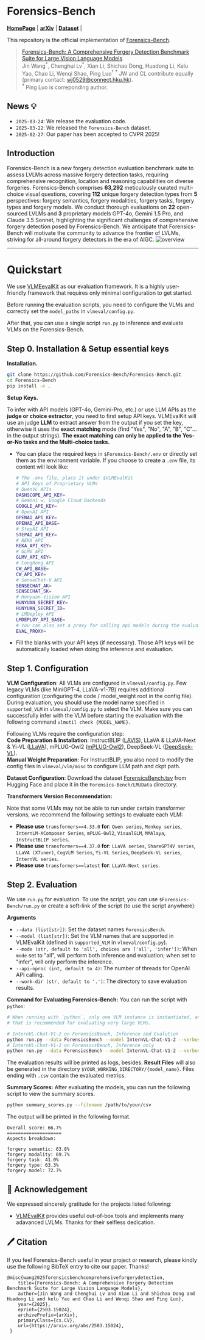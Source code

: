 # Forensics-Bench

<p align="left">
  <!-- <a href="#🚀-quick-start"><b>Quick Start</b></a> | -->
  <a href="https://forensics-bench.github.io/"><b>HomePage</b></a> |
  <a href="https://arxiv.org/abs/2503.15024"><b>arXiv</b></a> |
  <a href="https://huggingface.co/datasets/Forensics-bench/Forensics-bench"><b>Dataset</b></a> |
  <!-- <a href="#🖊️-citation"><b>Citation</b></a> <br> -->
</p>

This repository is the official implementation of [Forensics-Bench](https://arxiv.org/abs/2503.15024). 

> [Forensics-Bench: A Comprehensive Forgery Detection Benchmark Suite for Large Vision Language Models](https://arxiv.org/abs/2503.15024)  
> Jin Wang<sup>\*</sup>, Chenghui Lv<sup>\*</sup>, Xian Li, Shichao Dong, Huadong Li, Kelu Yao, Chao Li, Wenqi Shao, Ping Luo<sup>†</sup>
> <sup>\*</sup> JW and CL contribute equally (primary contact: <a href="mailto:wj0529@connect.hku.hk">wj0529@connect.hku.hk</a>).  
> <sup>†</sup> Ping Luo is correponding author. 

## News 💡

- `2025-03-24`: We release the evaluation code.
- `2025-03-22`: We released the `Forensics-Bench` dataset. 
- `2025-02-27`: Our paper has been accepted to CVPR 2025!

## Introduction
Forensics-Bench is a new forgery detection evaluation benchmark suite to assess LVLMs across massive forgery detection tasks, requiring comprehensive recognition, location and reasoning capabilities on diverse forgeries. Forensics-Bench comprises <b>63,292</b> meticulously curated multi-choice visual questions, covering <b>112</b> unique forgery detection types from <b>5</b> perspectives: forgery semantics, forgery modalities, forgery tasks, forgery types and forgery models. We conduct thorough evaluations on <b>22</b> open-sourced LVLMs and <b>3</b> proprietary models GPT-4o, Gemini 1.5 Pro, and Claude 3.5 Sonnet, highlighting the significant challenges of comprehensive forgery detection posed by Forensics-Bench. We anticipate that Forensics-Bench will motivate the community to advance the frontier of LVLMs, striving for all-around forgery detectors in the era of AIGC.
![overview](assets/FDBENCH2.png)

---

# Quickstart

We use [VLMEevalKit](https://github.com/open-compass/VLMEvalKit) as our evaluation framework. It is a highly user-friendly framework that requires only minimal configuration to get started.

Before running the evaluation scripts, you need to configure the VLMs and correctly set the `model_paths` in `vlmeval/config.py`.

After that, you can use a single script `run.py` to inference and evaluate VLMs on the Forensics-Bench.

## Step 0. Installation & Setup essential keys

**Installation.**

```bash
git clone https://github.com/Forensics-Bench/Forensics-Bench.git
cd Forensics-Bench
pip install -e .
```

**Setup Keys.**

To infer with API models (GPT-4o, Gemini-Pro, etc.) or use LLM APIs as the **judge or choice extractor**, you need to first setup API keys. VLMEvalKit will use an judge **LLM** to extract answer from the output if you set the key, otherwise it uses the **exact matching** mode (find "Yes", "No", "A", "B", "C"... in the output strings). **The exact matching can only be applied to the Yes-or-No tasks and the Multi-choice tasks.**

- You can place the required keys in `$Forensics-Bench/.env` or directly set them as the environment variable. If you choose to create a `.env` file, its content will look like:

  ```bash
  # The .env file, place it under $VLMEvalKit
  # API Keys of Proprietary VLMs
  # QwenVL APIs
  DASHSCOPE_API_KEY=
  # Gemini w. Google Cloud Backends
  GOOGLE_API_KEY=
  # OpenAI API
  OPENAI_API_KEY=
  OPENAI_API_BASE=
  # StepAI API
  STEPAI_API_KEY=
  # REKA API
  REKA_API_KEY=
  # GLMV API
  GLMV_API_KEY=
  # CongRong API
  CW_API_BASE=
  CW_API_KEY=
  # SenseChat-V API
  SENSECHAT_AK=
  SENSECHAT_SK=
  # Hunyuan-Vision API
  HUNYUAN_SECRET_KEY=
  HUNYUAN_SECRET_ID=
  # LMDeploy API
  LMDEPLOY_API_BASE=
  # You can also set a proxy for calling api models during the evaluation stage
  EVAL_PROXY=
  ```

- Fill the blanks with your API keys (if necessary). Those API keys will be automatically loaded when doing the inference and evaluation.

## Step 1. Configuration

**VLM Configuration**: All VLMs are configured in `vlmeval/config.py`. Few legacy VLMs (like MiniGPT-4, LLaVA-v1-7B) requires additional configuration (configuring the code / model_weight root in the config file). During evaluation, you should use the model name specified in `supported_VLM` in `vlmeval/config.py` to select the VLM. Make sure you can successfully infer with the VLM before starting the evaluation with the following command `vlmutil check {MODEL_NAME}`.

Following VLMs require the configuration step:  
**Code Preparation & Installation**: InstructBLIP ([LAVIS](https://github.com/salesforce/LAVIS)), LLaVA & LLaVA-Next & Yi-VL ([LLaVA](https://github.com/haotian-liu/LLaVA)), mPLUG-Owl2 ([mPLUG-Owl2](https://github.com/X-PLUG/mPLUG-Owl/tree/main/mPLUG-Owl2)), DeepSeek-VL ([DeepSeek-VL](https://github.com/deepseek-ai/DeepSeek-VL)).  
**Manual Weight Preparation**: For InstructBLIP, you also need to modify the config files in `vlmeval/vlm/misc` to configure LLM path and ckpt path.

**Dataset Configuration**: Download the dataset [ForensicsBench.tsv](https://huggingface.co/datasets/Forensics-bench/Forensics-bench) from Hugging Face and place it in the `Forensics-Bench/LMUData` directory.

**Transformers Version Recommendation:**

Note that some VLMs may not be able to run under certain transformer versions, we recommend the following settings to evaluate each VLM:

- **Please use** `transformers==4.33.0` **for**: `Qwen series`, `Monkey series`, `InternLM-XComposer Series`, `mPLUG-Owl2`, `VisualGLM`, `MMAlaya`, `InstructBLIP series`.
- **Please use** `transformers==4.37.0` **for**: `LLaVA series`, `ShareGPT4V series`, `LLaVA (XTuner)`, `CogVLM Series`, `Yi-VL Series`, `DeepSeek-VL series`, `InternVL series`.
- **Please use** `transformers==latest` **for**: `LLaVA-Next series`.

## Step 2. Evaluation

We use `run.py` for evaluation. To use the script, you can use `$Forensics-Bench/run.py` or create a soft-link of the script (to use the script anywhere):

**Arguments** 

- `--data (list[str])`: Set the dataset names `ForensicsBench`.
- `--model (list[str])`: Set the VLM names that are supported in VLMEvalKit (defined in `supported_VLM` in `vlmeval/config.py`).
- `--mode (str, default to 'all', choices are ['all', 'infer'])`: When `mode` set to "all", will perform both inference and evaluation; when set to "infer", will only perform the inference.
- `--api-nproc (int, default to 4)`: The number of threads for OpenAI API calling.
- `--work-dir (str, default to '.')`: The directory to save evaluation results.

**Command for Evaluating Forensics-Bench:**  You can run the script with `python`:

```bash
# When running with `python`, only one VLM instance is instantiated, and it might use multiple GPUs (depending on its default behavior).
# That is recommended for evaluating very large VLMs.

# InternVL-Chat-V1-2 on ForensicsBench, Inference and Evalution
python run.py --data ForensicsBench --model InternVL-Chat-V1-2 --verbose
# InternVL-Chat-V1-2 on ForensicsBench, Inference only
python run.py --data ForensicsBench --model InternVL-Chat-V1-2 --verbose --mode infer
```

The evaluation results will be printed as logs, besides. **Result Files** will also be generated in the directory `$YOUR_WORKING_DIRECTORY/{model_name}`. Files ending with `.csv` contain the evaluated metrics.

**Summary Scores:**  After evaluating the models, you can run the following script to view the summary scores.

```bash
python summary_scores.py --filename /path/to/your/csv
```

The output will be printed in the following format.
```
Overall score: 66.7%
====================
Aspects breakdown:

forgery semantic: 63.8%
forgery modality: 69.7%
forgery task: 41.0%
forgery type: 63.3%
forgery model: 72.7%
```

## 💐 Acknowledgement

We expressed sincerely gratitude for the projects listed following:

- [VLMEvalKit](https://github.com/open-compass/VLMEvalKit) provides useful out-of-box tools and implements many adavanced LVLMs. Thanks for their selfless dedication.

## 🖊️ Citation

If you feel Forensics-Bench useful in your project or research, please kindly use the following BibTeX entry to cite our paper. Thanks!

```
@misc{wang2025forensicsbenchcomprehensiveforgerydetection,
    title={Forensics-Bench: A Comprehensive Forgery Detection Benchmark Suite for Large Vision Language Models}, 
    author={Jin Wang and Chenghui Lv and Xian Li and Shichao Dong and Huadong Li and kelu Yao and Chao Li and Wenqi Shao and Ping Luo},
    year={2025},
    eprint={2503.15024},
    archivePrefix={arXiv},
    primaryClass={cs.CV},
    url={https://arxiv.org/abs/2503.15024}, 
 }
```
